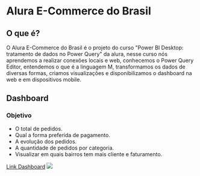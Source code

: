 <h1>Alura E-Commerce do Brasil</h1>
<h2>O que é?</h2>
<p>
O Alura E-Commerce do Brasil é o projeto do curso "Power BI Desktop: tratamento de dados no Power Query" da alura, nesse curso nós aprendemos a realizar conexões locais e web, conhecemos o Power Query Editor, entendemos o que é a linguagem M, transformamos os dados de diversas formas, criamos visualizações e disponibilizamos o dashboard na web e em dispositivos mobile.
</p>
<h2>Dashboard</h2>
<h3>Objetivo</h3>
<ul>
  <li>O total de pedidos.</li>
  <li>Qual a forma preferida de pagamento.</li>
  <li>A evolução dos pedidos.</li>
  <li>A quantidade de pedidos por categoria.</li>
  <li>Visualizar em quais bairros tem mais cliente e faturamento.</li>
 </ul>
 
 <a href="https://app.powerbi.com/reportEmbed?reportId=a6d575c7-6e95-49f9-b1b5-e5a3213d4534&autoAuth=true&ctid=8e123a37-3744-4839-b542-42a08d32388b&config=eyJjbHVzdGVyVXJsIjoiaHR0cHM6Ly93YWJpLWJyYXppbC1zb3V0aC1yZWRpcmVjdC5hbmFseXNpcy53aW5kb3dzLm5ldC8ifQ%3D%3D">Link Dashboard</a>
 <img src="https://user-images.githubusercontent.com/46332972/157994687-149c4e50-adfc-46c0-a3b9-86d9a0684563.jpg"/>
